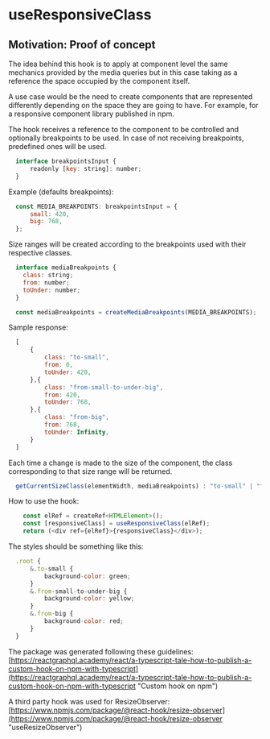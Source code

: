 # useResponsiveClass

## Motivation: Proof of concept

The idea behind this hook is to apply at component level the same mechanics provided by the media queries but in this case taking as a reference the space occupied by the component itself.

A use case would be the need to create components that are represented differently depending on the space they are going to have. For example, for a responsive component library published in npm.

The hook receives a reference to the component to be controlled and optionally breakpoints to be used.
In case of not receiving breakpoints, predefined ones will be used.

```javascript
  interface breakpointsInput {
      readonly [key: string]: number;
  }
```
  Example (defaults breakpoints):
  ```javascript
    const MEDIA_BREAKPOINTS: breakpointsInput = {
        small: 420,
        big: 768,
    };
  ```

Size ranges will be created according to the breakpoints used with their respective classes.
```javascript
  interface mediaBreakpoints {
    class: string;
    from: number;
    toUnder: number;
  }

  const mediaBreakpoints = createMediaBreakpoints(MEDIA_BREAKPOINTS);
```
  Sample response:
  ```javascript
    [
        {
            class: "to-small",
            from: 0,
            toUnder: 420,
        },{
            class: "from-small-to-under-big",
            from: 420,
            toUnder: 768,
        },{
            class: "from-big",
            from: 768,
            toUnder: Infinity,
        }
    ]
  ```

Each time a change is made to the size of the component, the class corresponding to that size range will be returned.
```javascript
  getCurrentSizeClass(elementWidth, mediaBreakpoints) : "to-small" | "from-small-to-under-big" | "from-big"
```
How to use the hook:
```javascript
    const elRef = createRef<HTMLElement>();
    const [responsiveClass] = useResponsiveClass(elRef);
    return (<div ref={elRef}>{responsiveClass}</div>);
```
The styles should be something like this:
```javascript
  .root {
      &.to-small {
          background-color: green;
      }
      &.from-small-to-under-big {
          background-color: yellow;
      }
      &.from-big {
          background-color: red;
      }
  }
```
The package was generated following these guidelines:
[https://reactgraphql.academy/react/a-typescript-tale-how-to-publish-a-custom-hook-on-npm-with-typescript](https://reactgraphql.academy/react/a-typescript-tale-how-to-publish-a-custom-hook-on-npm-with-typescript "Custom hook on npm")

A third party hook was used for ResizeObserver:
[https://www.npmjs.com/package/@react-hook/resize-observer](https://www.npmjs.com/package/@react-hook/resize-observer "useResizeObserver")